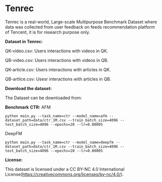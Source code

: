 # Tenrec
Tenrec is a real-world, Large-scale Multipurpose Benchmark Dataset where data was collected from user feedback on feeds recommendation platform of Tencent, it is for research purpose only.

**Dataset in Tenrec:**

QK-video.csv: Users interactions with videos in QK.

QB-video.csv: Users interactions with videos in QB.

QK-article.csv: Users interactions with articles in QK.

QB-artilce.csv: Usesr interactions with articles in QB.

**Download the dataset:**

The Dataset can be downloaded from:

**Benchmark**
**CTR:**
AFM
```
python main.py --task_name=ctr --model_name=afm --dataset_path=data/ctr_1M.csv --train_batch_size=4096 --test_batch_size=4096 --epochs=20 --lr=0.00005
```
DeepFM
```
python main.py --task_name=ctr --model_name=deepfm --dataset_path=data/ctr_1M.csv --train_batch_size=4096 --test_batch_size=4096 --epochs=20 --lr=0.00005
```


**License:**

This dataset is licensed under a CC BY-NC 4.0 International License(https://creativecommons.org/licenses/by-nc/4.0/).
